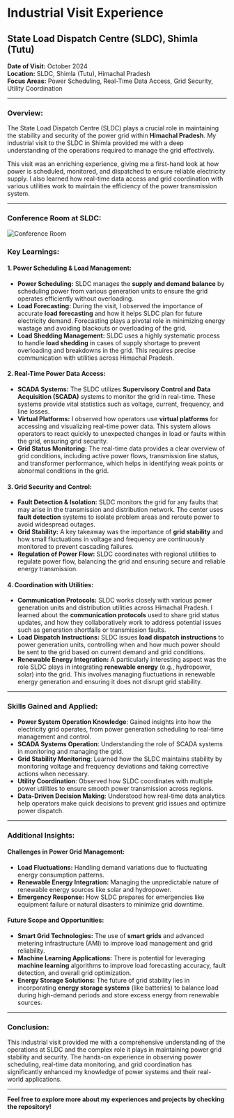 # Industrial Visit Experience

## State Load Dispatch Centre (SLDC), Shimla (Tutu)

**Date of Visit:** October 2024  
**Location:** SLDC, Shimla (Tutu), Himachal Pradesh  
**Focus Areas:** Power Scheduling, Real-Time Data Access, Grid Security, Utility Coordination

---

### Overview:

The State Load Dispatch Centre (SLDC) plays a crucial role in maintaining the stability and security of the power grid within **Himachal Pradesh**. My industrial visit to the SLDC in Shimla provided me with a deep understanding of the operations required to manage the grid effectively. 

This visit was an enriching experience, giving me a first-hand look at how power is scheduled, monitored, and dispatched to ensure reliable electricity supply. I also learned how real-time data access and grid coordination with various utilities work to maintain the efficiency of the power transmission system.

---
### Conference Room at SLDC:
![Conference Room](./images/conference-room.jpg)
### Key Learnings:

#### 1. **Power Scheduling & Load Management:**
   - **Power Scheduling:** SLDC manages the **supply and demand balance** by scheduling power from various generation units to ensure the grid operates efficiently without overloading.
   - **Load Forecasting:** During the visit, I observed the importance of accurate **load forecasting** and how it helps SLDC plan for future electricity demand. Forecasting plays a pivotal role in minimizing energy wastage and avoiding blackouts or overloading of the grid.
   - **Load Shedding Management:** SLDC uses a highly systematic process to handle **load shedding** in cases of supply shortage to prevent overloading and breakdowns in the grid. This requires precise communication with utilities across Himachal Pradesh.

#### 2. **Real-Time Power Data Access:**
   - **SCADA Systems:** The SLDC utilizes **Supervisory Control and Data Acquisition (SCADA)** systems to monitor the grid in real-time. These systems provide vital statistics such as voltage, current, frequency, and line losses.
   - **Virtual Platforms:** I observed how operators use **virtual platforms** for accessing and visualizing real-time power data. This system allows operators to react quickly to unexpected changes in load or faults within the grid, ensuring grid security.
   - **Grid Status Monitoring:** The real-time data provides a clear overview of grid conditions, including active power flows, transmission line status, and transformer performance, which helps in identifying weak points or abnormal conditions in the grid.

#### 3. **Grid Security and Control:**
   - **Fault Detection & Isolation:** SLDC monitors the grid for any faults that may arise in the transmission and distribution network. The center uses **fault detection** systems to isolate problem areas and reroute power to avoid widespread outages.
   - **Grid Stability:** A key takeaway was the importance of **grid stability** and how small fluctuations in voltage and frequency are continuously monitored to prevent cascading failures.
   - **Regulation of Power Flow:** SLDC coordinates with regional utilities to regulate power flow, balancing the grid and ensuring secure and reliable energy transmission.

#### 4. **Coordination with Utilities:**
   - **Communication Protocols:** SLDC works closely with various power generation units and distribution utilities across Himachal Pradesh. I learned about the **communication protocols** used to share grid status updates, and how they collaboratively work to address potential issues such as generation shortfalls or transmission faults.
   - **Load Dispatch Instructions:** SLDC issues **load dispatch instructions** to power generation units, controlling when and how much power should be sent to the grid based on current demand and grid conditions.
   - **Renewable Energy Integration:** A particularly interesting aspect was the role SLDC plays in integrating **renewable energy** (e.g., hydropower, solar) into the grid. This involves managing fluctuations in renewable energy generation and ensuring it does not disrupt grid stability.

---

### Skills Gained and Applied:

- **Power System Operation Knowledge**: Gained insights into how the electricity grid operates, from power generation scheduling to real-time management and control.
- **SCADA Systems Operation**: Understanding the role of SCADA systems in monitoring and managing the grid.
- **Grid Stability Monitoring**: Learned how the SLDC maintains stability by monitoring voltage and frequency deviations and taking corrective actions when necessary.
- **Utility Coordination**: Observed how SLDC coordinates with multiple power utilities to ensure smooth power transmission across regions.
- **Data-Driven Decision Making**: Understood how real-time data analytics help operators make quick decisions to prevent grid issues and optimize power dispatch.

---

### Additional Insights:

#### **Challenges in Power Grid Management:**
- **Load Fluctuations:** Handling demand variations due to fluctuating energy consumption patterns.
- **Renewable Energy Integration:** Managing the unpredictable nature of renewable energy sources like solar and hydropower.
- **Emergency Response:** How SLDC prepares for emergencies like equipment failure or natural disasters to minimize grid downtime.

#### **Future Scope and Opportunities:**
- **Smart Grid Technologies:** The use of **smart grids** and advanced metering infrastructure (AMI) to improve load management and grid reliability.
- **Machine Learning Applications:** There is potential for leveraging **machine learning** algorithms to improve load forecasting accuracy, fault detection, and overall grid optimization.
- **Energy Storage Solutions:** The future of grid stability lies in incorporating **energy storage systems** (like batteries) to balance load during high-demand periods and store excess energy from renewable sources.

---

### Conclusion:

This industrial visit provided me with a comprehensive understanding of the operations at SLDC and the complex role it plays in maintaining power grid stability and security. The hands-on experience in observing power scheduling, real-time data monitoring, and grid coordination has significantly enhanced my knowledge of power systems and their real-world applications.

---

**Feel free to explore more about my experiences and projects by checking the repository!**

